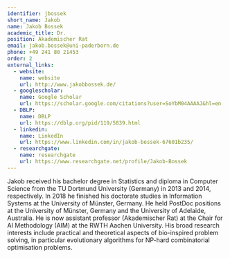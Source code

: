 ```yaml
---
identifier: jbossek
short_name: Jakob
name: Jakob Bossek
academic_title: Dr.
position: Akademischer Rat
email: jakob.bossek@uni-paderborn.de
phone: +49 241 80 21453
order: 2
external_links:
  - website:
    name: website
    url: http://www.jakobbossek.de/
  - googlescholar:
    name: Google Scholar
    url: https://scholar.google.com/citations?user=SoYbM04AAAAJ&hl=en
  - DBLP:
    name: DBLP
    url: https://dblp.org/pid/119/5839.html
  - linkedin:
    name: LinkedIn
    url: https://www.linkedin.com/in/jakob-bossek-67601b235/
  - researchgate:
    name: researchgate
    url: https://www.researchgate.net/profile/Jakob-Bossek
---
```

Jakob received his bachelor degree in Statistics and diploma in Computer Science from the TU Dortmund University (Germany) in 2013 and 2014, respectively. In 2018 he finished his doctorate studies in Information Systems at the University of Münster, Germany. He held PostDoc positions at the University of Münster, Germany and the University of Adelaide, Australia. He is now assistant professor (Akademischer Rat) at the Chair for AI Methodology (AIM) at the RWTH Aachen University. His broad research interests include practical and theoretical aspects of bio-inspired problem solving, in particular evolutionary algorithms for NP-hard combinatorial optimisation problems.
